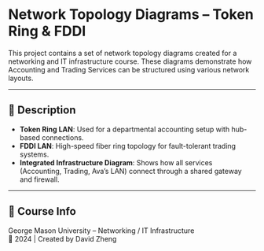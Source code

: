# Network Topology Diagrams – Token Ring & FDDI

This project contains a set of network topology diagrams created for a networking and IT infrastructure course. These diagrams demonstrate how Accounting and Trading Services can be structured using various network layouts.

---

## 📘 Description

- **Token Ring LAN**: Used for a departmental accounting setup with hub-based connections.
- **FDDI LAN**: High-speed fiber ring topology for fault-tolerant trading systems.
- **Integrated Infrastructure Diagram**: Shows how all services (Accounting, Trading, Ava’s LAN) connect through a shared gateway and firewall.

---

## 🏫 Course Info

George Mason University – Networking / IT Infrastructure  
📅 2024 | Created by David Zheng

